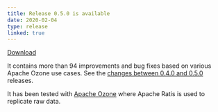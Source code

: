 ```yaml
---
title: Release 0.5.0 is available
date: 2020-02-04
type: release
linked: true
---
```

<!---
  Licensed under the Apache License, Version 2.0 (the "License");
  you may not use this file except in compliance with the License.
  You may obtain a copy of the License at

   http://www.apache.org/licenses/LICENSE-2.0

  Unless required by applicable law or agreed to in writing, software
  distributed under the License is distributed on an "AS IS" BASIS,
  WITHOUT WARRANTIES OR CONDITIONS OF ANY KIND, either express or implied.
  See the License for the specific language governing permissions and
  limitations under the License. See accompanying LICENSE file.
-->

[Download](https://ratis.apache.org/downloads.html)

It contains more than 94 improvements and bug fixes based on various Apache Ozone use cases.
See the [changes between 0.4.0 and 0.5.0](https://github.com/apache/ratis/compare/0.4.0-rc4...ratis-0.5.0-rc0) releases.

It has been tested with [Apache Ozone](https://ozone.apache.org) where Apache Ratis is used to replicate raw data. 

